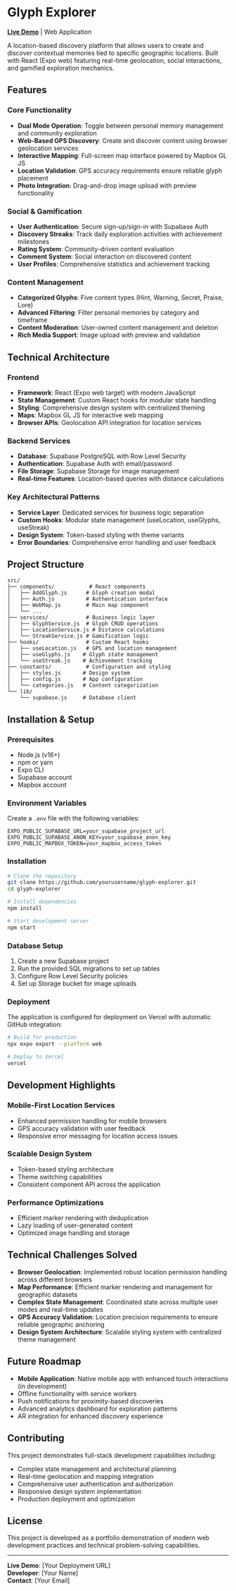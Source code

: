 # Glyph Explorer

**[Live Demo](glyph-topaz.vercel.app)** | Web Application

A location-based discovery platform that allows users to create and discover contextual memories tied to specific geographic locations. Built with React (Expo web) featuring real-time geolocation, social interactions, and gamified exploration mechanics.

## Features

### Core Functionality
- **Dual Mode Operation**: Toggle between personal memory management and community exploration
- **Web-Based GPS Discovery**: Create and discover content using browser geolocation services
- **Interactive Mapping**: Full-screen map interface powered by Mapbox GL JS
- **Location Validation**: GPS accuracy requirements ensure reliable glyph placement
- **Photo Integration**: Drag-and-drop image upload with preview functionality

### Social & Gamification
- **User Authentication**: Secure sign-up/sign-in with Supabase Auth
- **Discovery Streaks**: Track daily exploration activities with achievement milestones
- **Rating System**: Community-driven content evaluation
- **Comment System**: Social interaction on discovered content
- **User Profiles**: Comprehensive statistics and achievement tracking

### Content Management
- **Categorized Glyphs**: Five content types (Hint, Warning, Secret, Praise, Lore)
- **Advanced Filtering**: Filter personal memories by category and timeframe
- **Content Moderation**: User-owned content management and deletion
- **Rich Media Support**: Image upload with preview and validation

## Technical Architecture

### Frontend
- **Framework**: React (Expo web target) with modern JavaScript
- **State Management**: Custom React hooks for modular state handling
- **Styling**: Comprehensive design system with centralized theming
- **Maps**: Mapbox GL JS for interactive web mapping
- **Browser APIs**: Geolocation API integration for location services

### Backend Services
- **Database**: Supabase PostgreSQL with Row Level Security
- **Authentication**: Supabase Auth with email/password
- **File Storage**: Supabase Storage for image management
- **Real-time Features**: Location-based queries with distance calculations

### Key Architectural Patterns
- **Service Layer**: Dedicated services for business logic separation
- **Custom Hooks**: Modular state management (useLocation, useGlyphs, useStreak)
- **Design System**: Token-based styling with theme variants
- **Error Boundaries**: Comprehensive error handling and user feedback

## Project Structure

```
src/
├── components/           # React components
│   ├── AddGlyph.js      # Glyph creation modal
│   ├── Auth.js          # Authentication interface
│   ├── WebMap.js        # Main map component
│   └── ...
├── services/            # Business logic layer
│   ├── GlyphService.js  # Glyph CRUD operations
│   ├── LocationService.js # Distance calculations
│   └── StreakService.js # Gamification logic
├── hooks/               # Custom React hooks
│   ├── useLocation.js   # GPS and location management
│   ├── useGlyphs.js    # Glyph state management
│   └── useStreak.js    # Achievement tracking
├── constants/           # Configuration and styling
│   ├── styles.js       # Design system
│   ├── config.js       # App configuration
│   └── categories.js   # Content categorization
└── lib/
    └── supabase.js     # Database client
```

## Installation & Setup

### Prerequisites
- Node.js (v16+)
- npm or yarn
- Expo CLI
- Supabase account
- Mapbox account

### Environment Variables
Create a `.env` file with the following variables:

```env
EXPO_PUBLIC_SUPABASE_URL=your_supabase_project_url
EXPO_PUBLIC_SUPABASE_ANON_KEY=your_supabase_anon_key
EXPO_PUBLIC_MAPBOX_TOKEN=your_mapbox_access_token
```

### Installation
```bash
# Clone the repository
git clone https://github.com/yourusername/glyph-explorer.git
cd glyph-explorer

# Install dependencies
npm install

# Start development server
npm start
```

### Database Setup
1. Create a new Supabase project
2. Run the provided SQL migrations to set up tables
3. Configure Row Level Security policies
4. Set up Storage bucket for image uploads

### Deployment
The application is configured for deployment on Vercel with automatic GitHub integration:

```bash
# Build for production
npx expo export --platform web

# Deploy to Vercel
vercel
```

## Development Highlights

### Mobile-First Location Services
- Enhanced permission handling for mobile browsers
- GPS accuracy validation with user feedback
- Responsive error messaging for location access issues

### Scalable Design System
- Token-based styling architecture
- Theme switching capabilities
- Consistent component API across the application

### Performance Optimizations
- Efficient marker rendering with deduplication
- Lazy loading of user-generated content
- Optimized image handling and storage

## Technical Challenges Solved

- **Browser Geolocation**: Implemented robust location permission handling across different browsers
- **Map Performance**: Efficient marker rendering and management for geographic datasets
- **Complex State Management**: Coordinated state across multiple user modes and real-time updates
- **GPS Accuracy Validation**: Location precision requirements to ensure reliable geographic anchoring
- **Design System Architecture**: Scalable styling system with centralized theme management

## Future Roadmap

- **Mobile Application**: Native mobile app with enhanced touch interactions (in development)
- Offline functionality with service workers
- Push notifications for proximity-based discoveries
- Advanced analytics dashboard for exploration patterns
- AR integration for enhanced discovery experience

## Contributing

This project demonstrates full-stack development capabilities including:
- Complex state management and architectural planning
- Real-time geolocation and mapping integration
- Comprehensive user authentication and authorization
- Responsive design system implementation
- Production deployment and optimization

## License

This project is developed as a portfolio demonstration of modern web development practices and technical problem-solving capabilities.

---

**Live Demo**: [Your Deployment URL]  
**Developer**: [Your Name]  
**Contact**: [Your Email]
